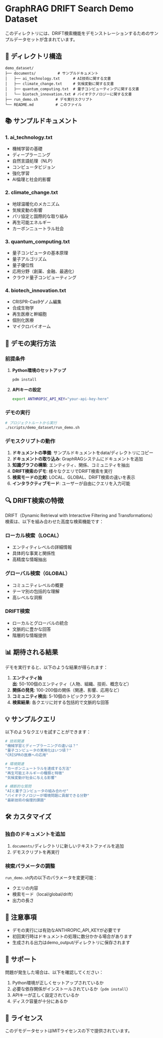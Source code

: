 # GraphRAG DRIFT Search Demo Dataset

このディレクトリには、DRIFT検索機能をデモンストレーションするためのサンプルデータセットが含まれています。

## 📁 ディレクトリ構造

```
demo_dataset/
├── documents/          # サンプルドキュメント
│   ├── ai_technology.txt      # AI技術に関する文書
│   ├── climate_change.txt     # 気候変動に関する文書
│   ├── quantum_computing.txt  # 量子コンピューティングに関する文書
│   └── biotech_innovation.txt # バイオテクノロジーに関する文書
├── run_demo.sh        # デモ実行スクリプト
└── README.md          # このファイル
```

## 📚 サンプルドキュメント

### 1. **ai_technology.txt**
- 機械学習の基礎
- ディープラーニング
- 自然言語処理（NLP）
- コンピュータビジョン
- 強化学習
- AI倫理と社会的影響

### 2. **climate_change.txt**
- 地球温暖化のメカニズム
- 気候変動の影響
- パリ協定と国際的な取り組み
- 再生可能エネルギー
- カーボンニュートラル社会

### 3. **quantum_computing.txt**
- 量子コンピュータの基本原理
- 量子アルゴリズム
- 量子優位性
- 応用分野（創薬、金融、最適化）
- クラウド量子コンピューティング

### 4. **biotech_innovation.txt**
- CRISPR-Cas9ゲノム編集
- 合成生物学
- 再生医療と幹細胞
- 個別化医療
- マイクロバイオーム

## 🚀 デモの実行方法

### 前提条件

1. **Python環境のセットアップ**
   ```bash
   pdm install
   ```

2. **APIキーの設定**
   ```bash
   export ANTHROPIC_API_KEY="your-api-key-here"
   ```

### デモの実行

```bash
# プロジェクトルートから実行
./scripts/demo_dataset/run_demo.sh
```

### デモスクリプトの動作

1. **ドキュメントの準備**: サンプルドキュメントをdata/ディレクトリにコピー
2. **ドキュメントの取り込み**: GraphRAGシステムにドキュメントを追加
3. **知識グラフの構築**: エンティティ、関係、コミュニティを抽出
4. **DRIFT検索のデモ**: 様々なクエリでDRIFT検索を実行
5. **検索モードの比較**: LOCAL、GLOBAL、DRIFT検索の違いを表示
6. **インタラクティブモード**: ユーザーが自由にクエリを入力可能

## 🔍 DRIFT検索の特徴

DRIFT（Dynamic Retrieval with Interactive Filtering and Transformations）検索は、以下を組み合わせた高度な検索機能です：

### **ローカル検索（LOCAL）**
- エンティティレベルの詳細情報
- 具体的な事実と関係性
- 高精度な情報抽出

### **グローバル検索（GLOBAL）**
- コミュニティレベルの概要
- テーマ別の包括的な理解
- 高レベルな洞察

### **DRIFT検索**
- ローカルとグローバルの統合
- 文脈的に豊かな回答
- 階層的な情報提供

## 📊 期待される結果

デモを実行すると、以下のような結果が得られます：

1. **エンティティ抽出**: 50-100個のエンティティ（人物、組織、技術、概念など）
2. **関係の発見**: 100-200個の関係（関連、影響、応用など）
3. **コミュニティ検出**: 5-10個のトピッククラスター
4. **検索結果**: 各クエリに対する包括的で文脈的な回答

## 💡 サンプルクエリ

以下のようなクエリを試すことができます：

```bash
# 技術関連
"機械学習とディープラーニングの違いは？"
"量子コンピュータの実用化はいつ頃？"
"CRISPRの医療への応用"

# 環境関連
"カーボンニュートラルを達成する方法"
"再生可能エネルギーの種類と特徴"
"気候変動が社会に与える影響"

# 横断的な質問
"AIと量子コンピュータの組み合わせ"
"バイオテクノロジーが環境問題に貢献できる分野"
"最新技術の倫理的課題"
```

## 🛠️ カスタマイズ

### 独自のドキュメントを追加

1. `documents/`ディレクトリに新しいテキストファイルを追加
2. デモスクリプトを再実行

### 検索パラメータの調整

`run_demo.sh`内の以下のパラメータを変更可能：
- クエリの内容
- 検索モード（local/global/drift）
- 出力の長さ

## 📝 注意事項

- デモの実行には有効なANTHROPIC_API_KEYが必要です
- 初回実行時はドキュメントの処理に数分かかる場合があります
- 生成される出力はdemo_output/ディレクトリに保存されます

## 🤝 サポート

問題が発生した場合は、以下を確認してください：

1. Python環境が正しくセットアップされているか
2. 必要な依存関係がインストールされているか（`pdm install`）
3. APIキーが正しく設定されているか
4. ディスク容量が十分にあるか

## 📜 ライセンス

このデモデータセットはMITライセンスの下で提供されています。